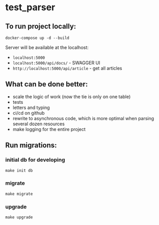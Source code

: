 # test_parser
## To run project locally:
```shell
docker-compose up -d --build
```
Server will be available at the localhost:
 - `localhost:5000`
 - `localhost:5000/api/docs/` - SWAGGER UI
 - `http://localhost:5000/api/article` - get all articles

## What can be done better:
- scale the logic of work (now the tie is only on one table)
- tests
- letters and typing
- ci/cd on github
- rewrite to asynchronous code, which is more optimal when parsing several dozen resources
- make logging for the entire project

## Run migrations:

### initial db for developing

```shell
make init db
```
### migrate
```shell
make migrate
```
### upgrade
```shell
make upgrade
```
